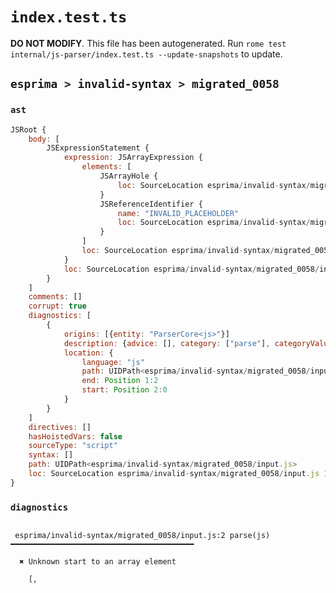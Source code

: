 # `index.test.ts`

**DO NOT MODIFY**. This file has been autogenerated. Run `rome test internal/js-parser/index.test.ts --update-snapshots` to update.

## `esprima > invalid-syntax > migrated_0058`

### `ast`

```javascript
JSRoot {
	body: [
		JSExpressionStatement {
			expression: JSArrayExpression {
				elements: [
					JSArrayHole {
						loc: SourceLocation esprima/invalid-syntax/migrated_0058/input.js 1:1-1:1
					}
					JSReferenceIdentifier {
						name: "INVALID_PLACEHOLDER"
						loc: SourceLocation esprima/invalid-syntax/migrated_0058/input.js 2:0-2:0
					}
				]
				loc: SourceLocation esprima/invalid-syntax/migrated_0058/input.js 1:0-2:0
			}
			loc: SourceLocation esprima/invalid-syntax/migrated_0058/input.js 1:0-2:0
		}
	]
	comments: []
	corrupt: true
	diagnostics: [
		{
			origins: [{entity: "ParserCore<js>"}]
			description: {advice: [], category: ["parse"], categoryValue: "js", message: [RAW_MARKUP {value: "Unknown start to an "}, "array element"]}
			location: {
				language: "js"
				path: UIDPath<esprima/invalid-syntax/migrated_0058/input.js>
				end: Position 1:2
				start: Position 2:0
			}
		}
	]
	directives: []
	hasHoistedVars: false
	sourceType: "script"
	syntax: []
	path: UIDPath<esprima/invalid-syntax/migrated_0058/input.js>
	loc: SourceLocation esprima/invalid-syntax/migrated_0058/input.js 1:0-2:0
}
```

### `diagnostics`

```

 esprima/invalid-syntax/migrated_0058/input.js:2 parse(js) ━━━━━━━━━━━━━━━━━━━━━━━━━━━━━━━━━━━━━━━━━

  ✖ Unknown start to an array element

    [,


```
